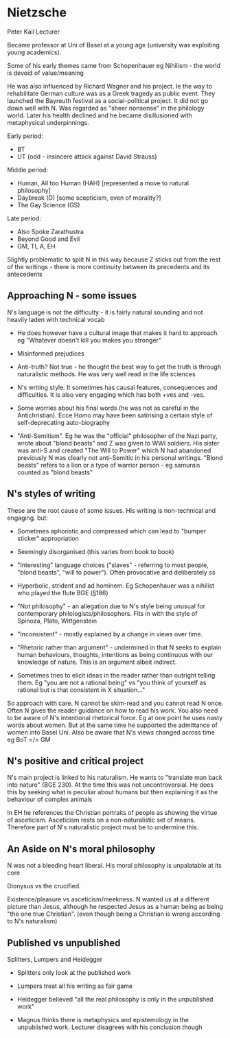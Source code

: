 # Nietzsche

Peter Kail Lecturer

Became professor at Uni of Basel at a young age (university was exploiting young academics).

Some of his early themes came from Schopenhauer eg Nihilism - the world is devoid of value/meaning

He was also influenced by Richard Wagner and his project. Ie the way to rehabilitate German culture was as a Greek tragedy as public event. 
They launched the Bayreuth festival as a social-political project. It did not go down well with N. Was regarded as "sheer nonsense" in the philology world.
Later his health declined and he became disillusioned with metaphysical underpinnings.

Early period:
- BT
- UT (odd - insincere attack against David Strauss)

Middle period:
- Human, All too Human (HAH) [represented a move to natural philosophy]
- Daybreak (D) [some scepticism, even of morality?]
- The Gay Science (GS)

Late period:
- Also Spoke Zarathustra
- Beyond Good and Evil
- GM, TI, A, EH

Slightly problematic to split N in this way because Z sticks out from the rest of the writings - there is more continuity between its precedents and its antecedents

## Approaching N - some issues
N's language is not the difficulty - it is fairly natural sounding and not heavily laden with technical vocab

- He does however have a cultural image that makes it hard to approach. eg "Whatever doesn't kill you makes you stronger"

- Misinformed prejudices

- Anti-truth? Not true - he thought the best way to get the truth is through naturalistic methods. He was very well read in the life sciences

- N's writing style. It sometimes has causal features, consequences and difficulties. It is also very engaging which has both +ves and -ves.

- Some worries about his final words (he was not as careful in the Antichristian). Ecce Homo may have been satirising a certain style of self-deprecating auto-biography

- "Anti-Semitism". Eg he was the "official" philosopher of the Nazi party, wrote about "blond beasts" and Z was given to WWI soldiers. His sister was anti-S and created "The Will to Power" which N had abandoned previously
N was clearly not anti-Semitic in his personal writings. "Blond beasts" refers to a lion or a type of warrior person - eg samurais counted as "blond beasts"

## N's styles of writing
These are the root cause of some issues. His writing is non-technical and engaging. but:

- Sometimes aphoristic and compressed which can lead to "bumper sticker" appropriation

- Seemingly disorganised (this varies from book to book)

- "Interesting" language choices ("slaves" - referring to most people, "blond beasts", "will to power"). Often provocative and deliberately ss

- Hyperbolic, strident and ad hominem. Eg Schopenhauer was a nihilist who played the flute BGE (§186)

- "Not philosophy" - an allegation due to N's style being unusual for contemporary philologists/philosophers. Fits in with the style of Spinoza, Plato, Wittgenstein

- "Inconsistent" - mostly explained by a change in views over time.

- "Rhetoric rather than argument" - undermined in that N seeks to explain human behaviours, thoughts, intentions as being continuous with our knowledge of nature. This is an argument albeit indirect.

- Sometimes tries to elicit ideas in the reader rather than outright telling them. Eg "you are not a rational being" vs "you think of yourself as rational but is that consistent in X situation..."

So approach with care. N cannot be skim-read and you cannot read N once. Often N gives the reader guidance on how to read his work.
You also need to be aware of N's intentional rhetorical force. Eg at one point he uses nasty words about women. But at the same time he supported the admittance of women into Basel Uni.
Also be aware that N's views changed across time eg BoT =/= GM

## N's positive and critical project
N's main project is linked to his naturalism. He wants to "translate man back into nature" (BGE 230). At the time this was not uncontroversial.
He does this by seeking what is peculiar about humans but then explaining it as the behaviour of complex animals

In EH he references the Christian portraits of people as showing the virtue of asceticism. Asceticism rests on a non-naturalistic set of means. Therefore part of N's naturalistic project must be to undermine this.

## An Aside on N's moral philosophy
N was not a bleeding heart liberal. His moral philosophy is unpalatable at its core

Dionysus vs the crucified.

Existence/pleasure vs asceticism/meekness. N wanted us at a different picture than Jesus, although he respected Jesus as a human being as being "the one true Christian". (even though being a Christian is wrong according to N's naturalism)

## Published vs unpublished
Splitters, Lumpers and Heidegger

- Splitters only look at the published work

- Lumpers treat all his writing as fair game

- Heidegger believed "all the real philosophy is only in the unpublished work"

- Magnus thinks there is metaphysics and epistemology in the unpublished work. Lecturer disagrees with his conclusion though